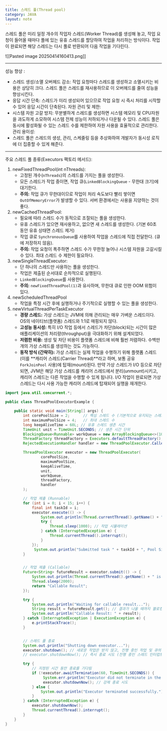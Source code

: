 ```yaml
---
title: 스레드 풀(Thread pool)
category: JAVA
layout: note
---
```

스레드 풀은 미리 일정 개수의 작업자 스레드(Worker Thread)를 생성해 놓고, 작업 요청이 들어올 때마다 풀에 있는 유휴 스레드를 할당하여 작업을 처리하는 방식이다. 작업이 완료되면 해당 스레드는 다시 풀로 반환되어 다음 작업을 기다린다. 

![[Pasted image 20250414160413.png]]


------------------------------------------

성능 향상 :
- 스레드 생성/소멸 오버헤드 감소: 작업 요청마다 스레드를 생성하고 소멸시키는 비용은 상당히 크다. 스레드 풀은 스레드를 재사용하므로 이 오버헤드를 줄여 성능을 향상시킨다.
- 응답 시간 단축: 스레드가 미리 생성되어 있으므로 작업 요청 시 즉시 처리를 시작할 수 있어 응답 시간이 단축된다. 
자원 관리 및 제한:
- 시스템 자원 고갈 방지: 무분별하게 스레드를 생성하면 시스템 메모리 및 CPU자원을 과도하게 소모하여 시스템 전체 성능이 저하되거나 다운될 수 있다. 스레드 풀은 동시에 활성화될 수 있는 스레드 수를 제한하여 자원 사용을 효율적으로 관리한다. 
관리 용이성:
- 스레드 풀은 스레드의 생성, 관리, 스케줄링 등을 추상화하여 개발자가 동시성 로직에 더 집중할 수 있게 해준다. 

-----------------------------------------------------------------

주요 스레드 풀 종류(Executors 팩토리 메서드):
1. newFixedThreadPool(int nThreads): 
	-  고정된 개수(`nThreads`)의 스레드를 가지는 풀을 생성한다.
    - 모든 스레드가 작업 중이면, 작업 큐(`LinkedBlockingQueue` - 무한대 크기)에 대기한다.
    - **주의:** 작업 큐가 무한대이므로 작업이 처리 속도보다 빨리 쌓이면 `OutOfMemoryError`가 발생할 수 있다. 서버 환경에서는 사용을 지양하는 것이 좋다.
2. newCachedThreadPool:
	-  필요에 따라 스레드 수가 동적으로 조절되는 풀을 생성한다.
	- 유휴 스레드가 있으면 재사용하고, 없으면 새 스레드를 생성한다. (기본 60초 동안 유휴 상태면 스레드 제거)
	- 작업 큐로 `SynchronousQueue`를 사용하여 작업을 스레드에 직접 전달한다. (큐에 저장하지 않음).
	- **주의:** 작업 요청이 폭주하면 스레드 수가 무한정 늘어나 시스템 자원을 고갈시킬 수 있다. 최대 스레드 수 제한이 필요하다.
3. newSingleThreadExecutor: 
	- 단 하나의 스레드만 사용하는 풀을 생성한다. 
	- 작업은 제출된 순서대로 순차적으로 실행된다.
	- `LinkedBlockingQueue`를 사용한다.
	- **주의:** `newFixedThreadPool(1)`과 유사하며, 무한대 큐로 인한 OOM 위험이 있다.
4. newScheduledThreadPool
	- 작업을 특정 시간 후에 실행하거나 주기적으로 실행할 수 있는 풀을 생성한다. 
5. newVirtualThreadPerTaskExecutor
	- **경량 스레드:** 가상 스레드는 JVM에 의해 관리되는 매우 가벼운 스레드이다. OS의 네이티브(플랫폼) 스레드와 1:1로 매핑되지 않다.
	- **고성능 동시성:** 특히 I/O 작업 등에서 스레드가 차단(block)되는 시간이 많은 애플리케이션의 처리량(throughput)을 극대화하기 위해 설계되었다.
	- **저렴한 비용:** 생성 및 차단 비용이 플랫폼 스레드에 비해 훨씬 저렴하다. 수백만 개의 가상 스레드를 생성하는 것도 가능하다.
	- **동작 방식 (간략히):** 가상 스레드는 실제 작업을 수행하기 위해 플랫폼 스레드(이를 **캐리어 스레드(Carrier Thread)**라고 하며, 보통 공유 `ForkJoinPool` 사용)에 탑재(mount)된다. 만약 가상 스레드가 I/O 등으로 차단되면, JVM은 해당 가상 스레드를 캐리어 스레드에서 분리(unmount)시키고, 캐리어 스레드는 다른 작업을 수행할 수 있게 됩니다. I/O 작업이 완료되면 가상 스레드는 다시 사용 가능한 캐리어 스레드에 탑재되어 실행을 재개한다.

```java
import java.util.concurrent.*;

public class ThreadPoolExecutorExample {

    public static void main(String[] args) {
        int corePoolSize = 2;      // 핵심 스레드 수 (기본적으로 유지되는 스레드)
        int maximumPoolSize = 4;   // 최대 스레드 수
        long keepAliveTime = 60L; // 유휴 스레드 생존 시간
        TimeUnit unit = TimeUnit.SECONDS; // 생존 시간 단위
        BlockingQueue<Runnable> workQueue = new ArrayBlockingQueue<>(10); // 작업 큐 (크기 제한!)
        ThreadFactory threadFactory = Executors.defaultThreadFactory(); // 스레드 생성 팩토리 (이름 지정 등 커스텀 가능)
        RejectedExecutionHandler handler = new ThreadPoolExecutor.CallerRunsPolicy(); // 거부 정책

        ThreadPoolExecutor executor = new ThreadPoolExecutor(
                corePoolSize,
                maximumPoolSize,
                keepAliveTime,
                unit,
                workQueue,
                threadFactory,
                handler
        );

        // 작업 제출 (Runnable)
        for (int i = 0; i < 15; i++) {
            final int taskId = i;
            executor.execute(() -> {
                System.out.println(Thread.currentThread().getName() + " is executing task " + taskId);
                try {
                    Thread.sleep(1000); // 작업 시뮬레이션
                } catch (InterruptedException e) {
                    Thread.currentThread().interrupt();
                }
            });
             System.out.println("Submitted task " + taskId + ", Pool Size: " + executor.getPoolSize() + ", Queue Size: " + workQueue.size());
        }


        // 작업 제출 (Callable)
        Future<String> futureResult = executor.submit(() -> {
            System.out.println(Thread.currentThread().getName() + " is executing a callable task.");
            Thread.sleep(2000);
            return "Callable Result";
        });

        try {
            System.out.println("Waiting for callable result...");
            String result = futureResult.get(); // 결과가 나올 때까지 블로킹
            System.out.println("Callable Result: " + result);
        } catch (InterruptedException | ExecutionException e) {
            e.printStackTrace();
        }


        // 스레드 풀 종료
        System.out.println("Shutting down executor...");
        executor.shutdown(); // 새로운 작업은 받지 않고, 진행 중인 작업 및 큐의 작업은 완료
        // executor.shutdownNow(); // 즉시 종료 시도 (진행 중인 스레드 인터럽트)

        try {
            // 지정된 시간 동안 종료를 기다림
            if (!executor.awaitTermination(60, TimeUnit.SECONDS)) {
                 System.err.println("Executor did not terminate in the specified time.");
                 executor.shutdownNow(); // 강제 종료 시도
            } else {
                System.out.println("Executor terminated successfully.");
            }
        } catch (InterruptedException e) {
            executor.shutdownNow();
            Thread.currentThread().interrupt();
        }
    }
}
```
